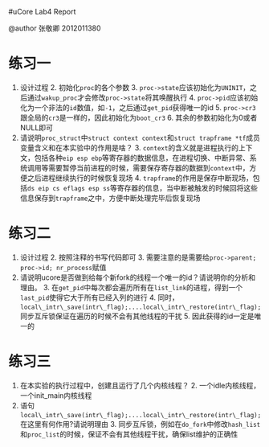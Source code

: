 #uCore Lab4 Report

@author 张敬卿 2012011380

# 练习一
1. 设计过程
	2. 初始化`proc`的各个参数
	3. `proc->state`应该初始化为`UNINIT`，之后通过`wakup_proc`才会修改`proc->state`将其唤醒执行
	4. `proc->pid`应该初始化为一个非法的`id`数值，如`-1`，之后通过`get_pid`获得唯一的id
	5. `proc->cr3`跟全局的`cr3`是一样的，因此初始化为`boot_cr3`
	6. 其余的参数初始化为0或者NULL即可
2. 请说明`proc_struct`中`struct context context`和`struct trapframe *tf`成员变量含义和在本实验中的作用是啥？
	3. `context`的含义就是进程执行的上下文，包括各种`eip esp ebp`等寄存器的数据信息，在进程切换、中断异常、系统调用等需要暂停当前进程的时候，需要保存寄存器的数据到`context`中，方便之后进程继续执行的时候恢复现场
	4. `trapframe`的作用是保存中断现场，包括`ds eip cs eflags esp ss`等寄存器的信息，当中断被触发的时候回将这些信息保存到`trapframe`之中，方便中断处理完毕后恢复现场

# 练习二
1. 设计过程
	2. 按照注释的书写代码即可
	3. 需要注意的是需要给`proc->parent; proc->id; nr_process`赋值
2. 请说明ucore是否做到给每个新fork的线程一个唯一的id？请说明你的分析和理由。
	3. 在`get_pid`中每次都会遍历所有在`list_link`的进程，得到一个`last_pid`使得它大于所有已经入列的进行
	4. 同时，`local\_intr\_save(intr\_flag);....local\_intr\_restore(intr\_flag);`同步互斥锁保证在遍历的时候不会有其他线程的干扰
	5. 因此获得的id一定是唯一的

# 练习三
1. 在本实验的执行过程中，创建且运行了几个内核线程？
	2. 一个idle内核线程，一个init_main内核线程
2. 语句`local\_intr\_save(intr\_flag);....local\_intr\_restore(intr\_flag);`在这里有何作用?请说明理由
	3. 同步互斥锁，例如在`do_fork`中修改`hash_list`和`proc_list`的时候，保证不会有其他线程干扰，确保list维护的正确性
